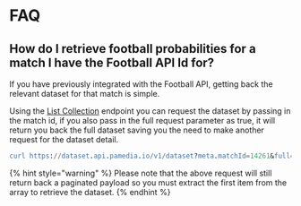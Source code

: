 # FAQ

## How do I retrieve football probabilities for a match I have the Football API Id for?

If you have previously integrated with the Football API, getting back the relevant dataset for that match is simple.

Using the  [List Collection](api/reference/datasets/list-collection.md) endpoint you can request the dataset by passing in the match id, if you also pass in the full request parameter as true, it will return you back the full dataset saving you the need to make another request for the dataset detail.

```erlang
curl https://dataset.api.pamedia.io/v1/dataset?meta.matchId=14261&full=true
```

{% hint style="warning" %}
Please note that the above request will still return back a paginated payload so you must extract the first item from the array to retrieve the dataset.
{% endhint %}

